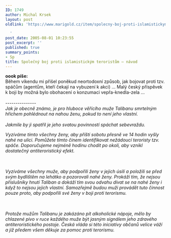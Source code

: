 ```yaml
---
ID: 1749
author: Michal Krsek
layout: post
oldlink: 'https://www.marigold.cz/item/spolecny-boj-proti-islamistickym-teroristum-navod

  '
post_date: 2005-08-01 10:23:55
post_excerpt: ''
published: true
summary_points:
- Sp
title: Společný boj proti islamistickým teroristům – návod
---
```


<p><b>oook píše:</b><br />
Během víkendu mi přišel poněkud neortodoxní způsob, jak bojovat proti
tzv. spáčům (agentům, kteří čekají na vybuzení k akci) ... Malý český
příspěvek k boji by možná bylo obohacení o konzumaci vepřa-knedla-zela
...<br />
<br />
---------------<br />
<i>Jak je obecně známo, je pro hluboce věřícího muže Talibanu smrtelným
hříchem pohlédnout na nahou ženu, pokud to není jeho vlastní. <br />
<br />
Jakmile by
ji spatřil je jeho svatou povinností spáchat sebevraždu.</p>

<p>Vyzíváme tímto všechny ženy, aby příští sobotu přesně ve 14 hodin vyšly
nahé na ulici. Pomůžete tímto činem identifikovat nežádoucí teroristy tzv.
spáče. Doporučujeme nejméně hodinu chodit po okolí, aby vznikl dostatečný
antiteroristický efekt.</p>

<p><br />
<br />
Vyzíváme všechny muže, aby podpořili ženy v jejich úsilí a položili se
před svým bydlištěm na lehátko a pozorovali nahé ženy. Prokáží tím, že
nejsou příslušníky hnutí Taliban a dokáží tím svou odvahu dívat se na nahé
ženy i když to nejsou jejich vlastní. Samozřejmě budou muži provádět tuto
činnost pouze proto, aby podpořili své ženy v boji proti terorismu.</p>

<p><br />
<br />
Protože mužům Talibanu je zakázáno pít alkoholické nápoje, mělo by
chlazené pivo v ruce každého muže být jasným signálem jeho zdravého
antiteroristického postoje. Česká vláda si této iniciativy občanů velice
váží a již předem všem děkuje za pomoc proti terorismu.</i>
</p>